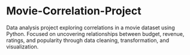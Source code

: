 # Movie-Correlation-Project
 Data analysis project exploring correlations in a movie dataset using Python. Focused on uncovering relationships between budget, revenue, ratings, and popularity through data cleaning, transformation, and visualization.

